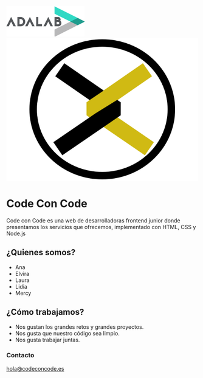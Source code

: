 ![Adalab](_src/assets/images/logo-adalab-80px.png)                ![Code Con Code](_src/assets/images/c3-logo-yellow.png)

# Code Con Code

Code con Code es una web de desarrolladoras frontend junior donde presentamos los servicios que ofrecemos, implementado con HTML, CSS y Node.js

## ¿Quienes somos?

* Ana
* Elvira
* Laura
* Lidia
* Mercy

## ¿Cómo trabajamos?

- Nos gustan los grandes retos y grandes proyectos.
- Nos gusta que nuestro código sea limpio.
- Nos gusta trabajar juntas.

### Contacto
hola@codeconcode.es

